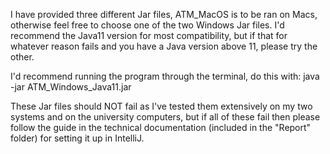 I have provided three different Jar files, ATM_MacOS is to be ran on Macs, otherwise feel free to choose one of the two Windows Jar files. I'd recommend the Java11 version for most compatibility, but if that for whatever reason fails and you have a Java version above 11, please try the other.

I'd recommend running the program through the terminal, do this with: java -jar ATM_Windows_Java11.jar

These Jar files should NOT fail as I've tested them extensively on my two systems and on the university computers, but if all of these fail then please follow the guide in the technical documentation (included in the "Report" folder) for setting it up in IntelliJ.
